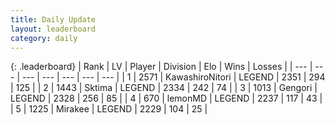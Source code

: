 ```yaml
---
title: Daily Update
layout: leaderboard
category: daily
---
```


{: .leaderboard}
| Rank | LV | Player | Division | Elo | Wins | Losses |
| --- | --- | --- | --- | --- | --- | --- |
| <span data-change="2">1</span> | 2571 | <span title="ID: 164871">KawashiroNitori</span> | LEGEND | <span data-change="59">2351</span> | <span data-change="22">294</span> | <span data-change="2">125</span> |
| <span data-change="-1">2</span> | 1443 | <span title="ID: 353063">Sktima</span> | LEGEND | <span data-change="6">2334</span> | <span data-change="2">242</span> | <span data-change="0">74</span> |
| <span data-change="-1">3</span> | 1013 | <span title="ID: 294236">Gengori</span> | LEGEND | <span data-change="0">2328</span> | <span data-change="0">256</span> | <span data-change="0">85</span> |
| <span data-change="0">4</span> | 670 | <span title="ID: 76009">lemonMD</span> | LEGEND | <span data-change="5">2237</span> | <span data-change="6">117</span> | <span data-change="3">43</span> |
| <span data-change="0">5</span> | 1225 | <span title="ID: 416373">Mirakee</span> | LEGEND | <span data-change="0">2229</span> | <span data-change="0">104</span> | <span data-change="0">25</span> |